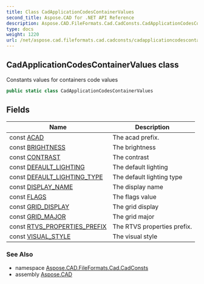 ```yaml
---
title: Class CadApplicationCodesContainerValues
second_title: Aspose.CAD for .NET API Reference
description: Aspose.CAD.FileFormats.Cad.CadConsts.CadApplicationCodesContainerValues class. Constants values for containers code values
type: docs
weight: 1220
url: /net/aspose.cad.fileformats.cad.cadconsts/cadapplicationcodescontainervalues/
---
```

## CadApplicationCodesContainerValues class

Constants values for containers code values

```csharp
public static class CadApplicationCodesContainerValues
```

## Fields

| Name | Description |
| --- | --- |
| const [ACAD](../../aspose.cad.fileformats.cad.cadconsts/cadapplicationcodescontainervalues/acad/) | The acad prefix. |
| const [BRIGHTNESS](../../aspose.cad.fileformats.cad.cadconsts/cadapplicationcodescontainervalues/brightness/) | The brightness |
| const [CONTRAST](../../aspose.cad.fileformats.cad.cadconsts/cadapplicationcodescontainervalues/contrast/) | The contrast |
| const [DEFAULT_LIGHTING](../../aspose.cad.fileformats.cad.cadconsts/cadapplicationcodescontainervalues/default_lighting/) | The default lighting |
| const [DEFAULT_LIGHTING_TYPE](../../aspose.cad.fileformats.cad.cadconsts/cadapplicationcodescontainervalues/default_lighting_type/) | The default lighting type |
| const [DISPLAY_NAME](../../aspose.cad.fileformats.cad.cadconsts/cadapplicationcodescontainervalues/display_name/) | The display name |
| const [FLAGS](../../aspose.cad.fileformats.cad.cadconsts/cadapplicationcodescontainervalues/flags/) | The flags value |
| const [GRID_DISPLAY](../../aspose.cad.fileformats.cad.cadconsts/cadapplicationcodescontainervalues/grid_display/) | The grid display |
| const [GRID_MAJOR](../../aspose.cad.fileformats.cad.cadconsts/cadapplicationcodescontainervalues/grid_major/) | The grid major |
| const [RTVS_PROPERTIES_PREFIX](../../aspose.cad.fileformats.cad.cadconsts/cadapplicationcodescontainervalues/rtvs_properties_prefix/) | The RTVS properties prefix. |
| const [VISUAL_STYLE](../../aspose.cad.fileformats.cad.cadconsts/cadapplicationcodescontainervalues/visual_style/) | The visual style |

### See Also

* namespace [Aspose.CAD.FileFormats.Cad.CadConsts](../../aspose.cad.fileformats.cad.cadconsts/)
* assembly [Aspose.CAD](../../)


